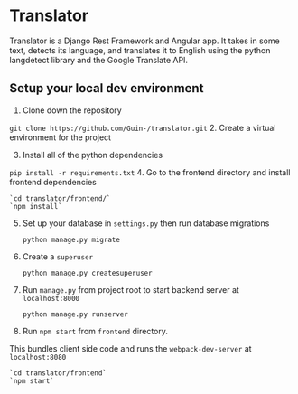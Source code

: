 Translator
===========

Translator is a Django Rest Framework and Angular app.
It takes in some text, detects its language, and translates it to English using the python langdetect library and the Google Translate API. 

Setup your local dev environment
--------------------------------
1. Clone down the repository
  
  `git clone https://github.com/Guin-/translator.git`
2. Create a virtual environment for the project

3. Install all of the python dependencies
    

  `pip install -r requirements.txt`
4. Go to the frontend directory and install frontend dependencies
    

    `cd translator/frontend/`    
    `npm install`
5. Set up your database in `settings.py` then run database migrations


    `python manage.py migrate`
    
6. Create a `superuser`
    
    `python manage.py createsuperuser`

7. Run `manage.py` from project root to start backend server at `localhost:8000`
    
    `python manage.py runserver`

8. Run `npm start` from `frontend` directory. 
  
  This bundles client side code and runs the `webpack-dev-server` at `localhost:8080`
   
    `cd translator/frontend`    
    `npm start`
